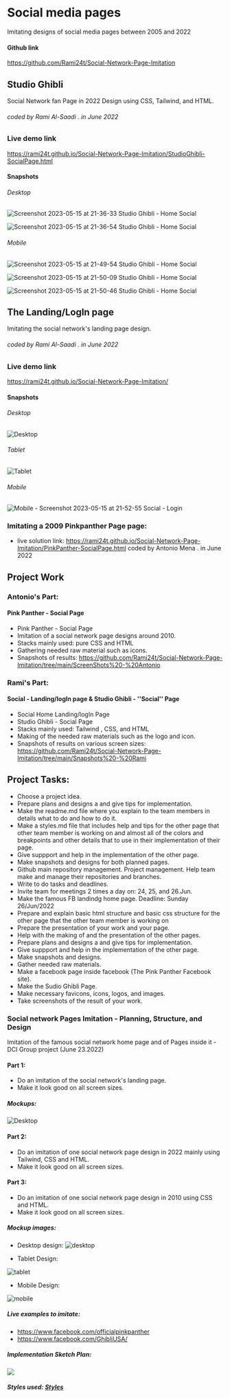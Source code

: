 # Social media pages
 Imitating designs of social media pages between 2005 and 2022

#### Github link
 https://github.com/Rami24t/Social-Network-Page-Imitation

## Studio Ghibli
Social Network fan Page in 2022 Design using CSS, Tailwind, and HTML.
###### coded by Rami Al-Saadi . in June 2022

### Live demo link
https://rami24t.github.io/Social-Network-Page-Imitation/StudioGhibli-SocialPage.html
  
#### Snapshots

###### Desktop
![Screenshot 2023-05-15 at 21-36-33 Studio Ghibli - Home Social](https://github.com/Rami24t/Social-Network-Page-Imitation/assets/103028944/0058e4b3-336c-4296-bdf8-6448d7d1e7b3)

![Screenshot 2023-05-15 at 21-36-54 Studio Ghibli - Home Social](https://github.com/Rami24t/Social-Network-Page-Imitation/assets/103028944/a46ab537-6f7f-4631-b827-4fdcd543e24c)

###### Mobile

![Screenshot 2023-05-15 at 21-49-54 Studio Ghibli - Home Social](https://github.com/Rami24t/Social-Network-Page-Imitation/assets/103028944/3ffe7f1e-44a0-40b9-bdde-cc77cec99b7b)


![Screenshot 2023-05-15 at 21-50-09 Studio Ghibli - Home Social](https://github.com/Rami24t/Social-Network-Page-Imitation/assets/103028944/166e0471-b7f5-4445-9102-4a6cbbb73f0f)


![Screenshot 2023-05-15 at 21-50-46 Studio Ghibli - Home Social](https://github.com/Rami24t/Social-Network-Page-Imitation/assets/103028944/6f721f54-2d3b-4d32-85c9-07b31038ed04)


## The Landing/LogIn page
 Imitating the social network's landing page design.
###### coded by Rami Al-Saadi . in June 2022

### Live demo link
https://rami24t.github.io/Social-Network-Page-Imitation/

#### Snapshots

###### Desktop
  ![Desktop](Landing%20Page%20Design/Screenshot%202022-06-24%20at%2009-16-34%20Screenshot.png)

###### Tablet
![Tablet](Landing%20Page%20Design/Screenshot%202022-06-24%20at%2009-17-09%20Screenshot.png)

###### Mobile
  ![Mobile - Screenshot 2023-05-15 at 21-52-55 Social - Login](https://github.com/Rami24t/Social-Network-Page-Imitation/assets/103028944/09c46c91-17ea-4127-b725-5c7fc1bc511c)





### Imitating a 2009 Pinkpanther Page page:

- live solution link: https://rami24t.github.io/Social-Network-Page-Imitation/PinkPanther-SocialPage.html
  coded by Antonio Mena . in June 2022

## Project Work

### Antonio's Part:

#### Pink Panther - Social Page

- Pink Panther - Social Page
- Imitation of a social network page designs around 2010.
- Stacks mainly used: pure CSS and HTML
- Gathering needed raw material such as icons.
- Snapshots of results: https://github.com/Rami24t/Social-Network-Page-Imitation/tree/main/ScreenShots%20-%20Antonio

### Rami's Part:

#### Social - Landing/logIn page & Studio Ghibli - ''Social'' Page

- Social Home Landing/logIn Page
- Studio Ghibli - Social Page
- Stacks mainly used: Tailwind , CSS, and HTML
- Making of the needed raw materials such as the logo and icon.
- Snapshots of results on various screen sizes: https://github.com/Rami24t/Social-Network-Page-Imitation/tree/main/Snapshots%20-%20Rami

## Project Tasks:

- Choose a project idea.
- Prepare plans and designs a and give tips for implementation.
- Make the readme.md file where you explain to the team members in details what to do and how to do it.
- Make a styles.md file that includes help and tips for the other page that other team member is working on and almost all of the colors and breakpoints and other details that to use in their implementation of their page.
- Give suppport and help in the implementation of the other page.
- Make snapshots and designs for both planned pages.
- Github main repository management. Project management. Help team make and manage their repositories and branches.
- Write to do tasks and deadlines.
- Invite team for meetings 2 times a day on: 24, 25, and 26.Jun.
- Make the famous FB landindg home page. Deadline: Sunday 26/Jun/2022
- Prepare and explain basic html structure and basic css structure for the other page that the other team member is working on
- Prepare the presentation of your work and your page.
- Help with the making of and the presentation of the other pages.
- Prepare plans and designs a and give tips for implementation.
- Give suppport and help in the implementation of the other page.
- Make snapshots and designs.
- Gather needed raw materials.
- Make a facebook page inside facebook (The Pink Panther Facebook site).
- Make the Sudio Ghibli Page.
- Make necessary favicons, icons, logos, and images.
- Take screenshots of the result of your work.

### Social network Pages Imitation - Planning, Structure, and Design
Imitation of the famous social network home page and of Pages inside it - DCI Group project (June 23.2022)

#### Part 1:

- Do an imitation of the social network's landing page.
- Make it look good on all screen sizes.

##### Mockups:

  ![Desktop](Landing%20Page%20Design/Screenshot%202022-06-24%20at%2009-16-34%20Screenshot.png)


#### Part 2:

- Do an imitation of one social network page design in 2022 mainly using Tailwind, CSS and HTML.
- Make it look good on all screen sizes.

#### Part 3:

- Do an imitation of one social network page design in 2010 using CSS and HTML.
- Make it look good on all screen sizes.

##### Mockup images:

- Desktop design:
  ![desktop](./Design%20Page//DesktopDesign.png)

- Tablet Design:

![tablet](./Design%20Page//Tablet%20Design.png)

- Mobile Design:

![mobile](./Design%20Page/Mobile%20Design.png)

##### Live examples to imitate:

- https://www.facebook.com/officialpinkpanther
- https://www.facebook.com/GhibliUSA/

##### Implementation Sketch Plan:

![](./Design%20Page%20Sketches/DesignSketchIMG1.jpg)

##### Styles used: <a href="./styles.md"> Styles </a>
